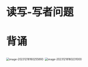 # 读写-写者问题



# 背诵

<img src="https://cvp.oss-cn-shanghai.aliyuncs.com/picgo/202312181602589.png" alt="image-20231218160255893" style="zoom:50%;" />

<img src="https://cvp.oss-cn-shanghai.aliyuncs.com/picgo/202312181602579.png" alt="image-20231218160231000" style="zoom:50%;" />
